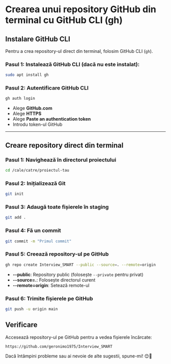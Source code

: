 # Crearea unui repository GitHub din terminal cu GitHub CLI (gh)

## Instalare GitHub CLI

Pentru a crea repository-ul direct din terminal, folosim GitHub CLI (`gh`).

### Pasul 1: Instalează GitHub CLI (dacă nu este instalat):
```bash
sudo apt install gh
```

### Pasul 2: Autentificare GitHub CLI
```bash
gh auth login
```
- Alege **GitHub.com**
- Alege **HTTPS**
- Alege **Paste an authentication token**
- Introdu token-ul GitHub

---

## Creare repository direct din terminal

### Pasul 1: Navighează în directorul proiectului
```bash
cd /cale/catre/proiectul-tau
```

### Pasul 2: Inițializează Git
```bash
git init
```

### Pasul 3: Adaugă toate fișierele în staging
```bash
git add .
```

### Pasul 4: Fă un commit
```bash
git commit -m "Primul commit"
```

### Pasul 5: Creează repository-ul pe GitHub
```bash
gh repo create Interview_SMART --public --source=. --remote=origin
```
- **--public**: Repository public (folosește `--private` pentru privat)
- **--source=.**: Folosește directorul curent
- **--remote=origin**: Setează remote-ul

### Pasul 6: Trimite fișierele pe GitHub
```bash
git push -u origin main
```

## Verificare
Accesează repository-ul pe GitHub pentru a vedea fișierele încărcate:
```
https://github.com/geronimo1975/Interview_SMART
```

Dacă întâmpini probleme sau ai nevoie de alte sugestii, spune-mi! 😊🚀

